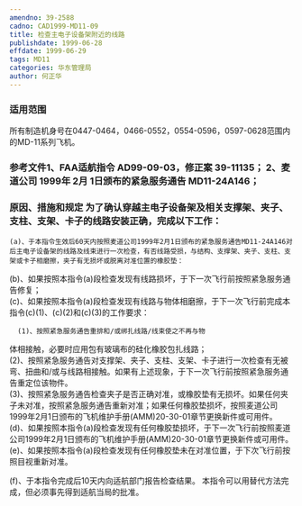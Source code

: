 ```yaml
---
amendno: 39-2588  
cadno: CAD1999-MD11-09  
title: 检查主电子设备架附近的线路  
publishdate: 1999-06-28  
effdate: 1999-06-29  
tags: MD11  
categories: 华东管理局  
author: 何正华  
---
```

  
### 适用范围  
所有制造机身号在0447-0464，0466-0552，0554-0596，0597-0628范围内的MD-11系列飞机。  
  
<!--more-->  
### 参考文件1、FAA适航指令 AD99-09-03，修正案 39-11135； 2、麦道公司 1999年 2月 1日颁布的紧急服务通告 MD11-24A146；  
  
### 原因、措施和规定     为了确认穿越主电子设备架及相关支撑架、夹子、支柱、支架、卡子的线路安装正确，完成以下工作：  
    (a)、于本指令生效后60天内按照麦道公司1999年2月1日颁布的紧急服务通告MD11-24A146对后主电子设备架的线路及线束进行一次检查，有否线路受损，与结构、支撑架、夹子、支柱、支架或卡子相磨擦，夹子有无损坏或脱离对准位置的橡胶垫：  
(b)、如果按照本指令(a)段检查发现有线路损坏，于下一次飞行前按照紧急服务通告修复；  
(c)、如果按照本指令(a)段检查发现有线路与物体相磨擦，于下一次飞行前完成本指令(c)(1)、(c)(2)和(c)(3)的工作要求：  
  
      (1)、按照紧急服务通告重排和/或绑扎线路/线束使之不再与物  
      
体相接触，必要时应用包有玻璃布的硅化橡胶包扎线路；  
      (2)、按照紧急服务通告对支撑架、夹子、支柱、支架、卡子进行一次检查有无被弯、扭曲和/或与线路相接触。如果有上述现象，于下一次飞行前按照紧急服务通告重定位该物件。  
      (3)、按照紧急服务通告检查夹子是否正确对准，或橡胶垫有无损坏。如果任何夹子未对准，按照紧急服务通告重新对准；如果任何橡胶垫损坏，按照麦道公司1999年2月1日颁布的飞机维护手册(AMM)20-30-01章节更换新件或可用件。  
(d)、如果按照本指令(a)段检查发现有任何橡胶垫损坏，于下一次飞行前按照麦道公司1999年2月1日颁布的飞机维护手册(AMM)20-30-01章节更换新件或可用件。  
    (e)、如果按照本指令(a)段检查发现有任何橡胶垫未在对准位置，于下次飞行前按照目视重新对准。  
  
(f)、于本指令完成后10天内向适航部门报告检查结果。     本指令可以用替代方法完成，但必须事先得到适航当局的批准。  
